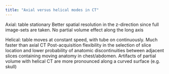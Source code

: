 ```yaml
---
title: "Axial versus helical modes in CT"
---
```

Axial: table stationary
Better spatial resolution in the z-direction since full image-sets are taken.
No partial volume effect along the long axis

Helical: table moves at constant speed, with tube on continuously.
Much faster than axial CT
Post-acquisition flexibility in the selection of slice location and lower probability of anatomic discontinuities between adjacent slices containing moving anatomy in chest/abdomen.
Artifacts of partial volume with helical CT are more pronounced along a curved surface (e.g. skull)

